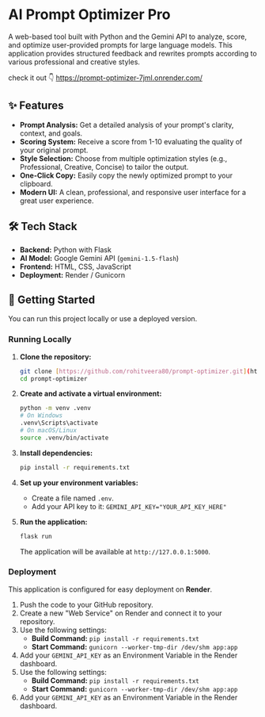 # AI Prompt Optimizer Pro

A web-based tool built with Python and the Gemini API to analyze, score, and optimize user-provided prompts for large language models. This application provides structured feedback and rewrites prompts according to various professional and creative styles.

check it out 👇
https://prompt-optimizer-7jml.onrender.com/

## ✨ Features

- **Prompt Analysis:** Get a detailed analysis of your prompt's clarity, context, and goals.
- **Scoring System:** Receive a score from 1-10 evaluating the quality of your original prompt.
- **Style Selection:** Choose from multiple optimization styles (e.g., Professional, Creative, Concise) to tailor the output.
- **One-Click Copy:** Easily copy the newly optimized prompt to your clipboard.
- **Modern UI:** A clean, professional, and responsive user interface for a great user experience.

## 🛠️ Tech Stack

- **Backend:** Python with Flask
- **AI Model:** Google Gemini API (`gemini-1.5-flash`)
- **Frontend:** HTML, CSS, JavaScript
- **Deployment:** Render / Gunicorn

## 🚀 Getting Started

You can run this project locally or use a deployed version.

### Running Locally

1.  **Clone the repository:**
    ```bash
    git clone [https://github.com/rohitveera80/prompt-optimizer.git](https://github.com/rohitveera80/prompt-optimizer.git)
    cd prompt-optimizer
    ```

2.  **Create and activate a virtual environment:**
    ```bash
    python -m venv .venv
    # On Windows
    .venv\Scripts\activate
    # On macOS/Linux
    source .venv/bin/activate
    ```

3.  **Install dependencies:**
    ```bash
    pip install -r requirements.txt
    ```

4.  **Set up your environment variables:**
    - Create a file named `.env`.
    - Add your API key to it: `GEMINI_API_KEY="YOUR_API_KEY_HERE"`

5.  **Run the application:**
    ```bash
    flask run
    ```
    The application will be available at `http://127.0.0.1:5000`.

### Deployment

This application is configured for easy deployment on **Render**.

1.  Push the code to your GitHub repository.
2.  Create a new "Web Service" on Render and connect it to your repository.
3.  Use the following settings:
    - **Build Command:** `pip install -r requirements.txt`
    - **Start Command:** `gunicorn --worker-tmp-dir /dev/shm app:app`
4.  Add your `GEMINI_API_KEY` as an Environment Variable in the Render dashboard.
3.  Use the following settings:
    - **Build Command:** `pip install -r requirements.txt`
    - **Start Command:** `gunicorn --worker-tmp-dir /dev/shm app:app`
4.  Add your `GEMINI_API_KEY` as an Environment Variable in the Render dashboard.

